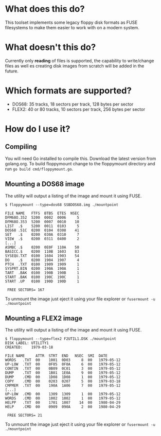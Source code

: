# What does this do?

This toolset implements some legacy floppy disk formats as FUSE filesystems to make them easier to work with on a modern system.

# What doesn't this do?

Currently only **reading** of files is supported, the capability to write/change files as well es creating disk images from scratch will be added in the future.

# Which formats are supported?

* DOS68: 35 tracks, 18 sectors per track, 128 bytes per sector
* FLEX2: 40 or 80 tracks, 10 sectors per track, 256 bytes per sector

# How do I use it?

## Compiling

You will need Go installed to compile this. Download the latest version from golang.org.
To build floppymount change to the floppymount directory and run `go build cmd/floppymount.go`.

## Mounting a DOS68 image

The utility will output a listing of the image and mount it using FUSE.

```
$ floppymount --type=dos68 SSBDOS68.img ./mountpoint

FILE NAME   FTFS  BTBS  ETES  NSEC
DFM68O.352  5200  0002  0006     5
DFM68O.353  5200  0007  0010    10
LIST  .$    5200  0011  0103     5
DOS68 .51C  0200  0104  0308    41
SET   .$    0200  030A  0310     7
VIEW  .$    0200  0311  0400     2
[...]
ASMBC .$    0200  0E0F  110A    50
BASICC.$    0200  110B  1603    83
SYSEQU.TXT  0100  1604  1903    54
DO    .$    0200  1904  1907     4
PTCH  .TXT  0100  1909  1909     1
SYSPRT.BIN  0200  190A  190A     1
TART  .BAK  0100  190B  190B     1
START .BAK  0100  190C  190C     1
START .UP   0100  190D  190D     1

 FREE SECTORS= 167

```

To unmount the image just eject it using your file explorer or `fusermount -u ./mountpoint`

## Mounting a FLEX2 image

The utility will output a listing of the image and mount it using FUSE.

```
$ floppymount --type=flex2 F2UTIL1.DSK ./mountpoint
DISK LABEL: UTILITY1
CREATED:    1979-03-18

FILE NAME     ATTR  STRT  END   NSEC  SMI  DATE
WORDS   .TXT  00    1001  0D03     8  00   1979-05-12
UP-LOW  .TXT  00    0F05  0F0A     6  00   1979-05-12
CONTIN  .TXT  00    0B09  0C01     3  00   1979-05-12
DUMP    .TXT  00    1B01  1E0A     9  00   1979-05-12
DUMP    .CMD  00    1D08  1D08     1  00   1979-05-12
COPY    .CMD  00    0203  0207     5  00   1979-03-18
CMPMEM  .TXT  00    190A  1A06     7  00   1979-05-12
[...]
UP-LOW  .CMD  00    1309  1309     1  00   1979-05-12
WORDS   .CMD  00    1002  1002     1  00   1979-05-12
HELPP   .TXT  00    1701  1007    14  00   1980-04-29
HELP    .CMD  00    0909  090A     2  00   1980-04-29

 FREE SECTORS= 21

```

To unmount the image just eject it using your file explorer or `fusermount -u ./mountpoint`
